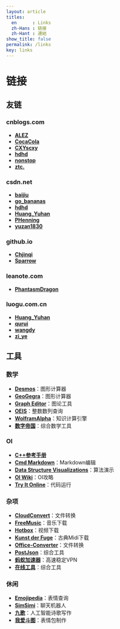 ```yaml
---
layout: article
titles:
  en      : Links
  zh-Hans : 链接
  zh-Hant : 連結
show_title: false
permalink: /links
key: links
---
```


# 链接

## 友链

### cnblogs.com

- **[ALEZ](https://www.cnblogs.com/OIEREDSION/)**
- **[CocaCola](https://www.cnblogs.com/cocacolalala/)**
- **[CXYscxy](https://www.cnblogs.com/CXYscxy/)**
- **[hdhd](https://www.cnblogs.com/CQNKinclude/)**
- **[nonstop](https://www.cnblogs.com/qwqq/)**
- **[ztc.](https://www.cnblogs.com/ztc03/)**

### csdn.net

- **[baijiu](https://blog.csdn.net/baijiuhao)**
- **[go_bananas](https://blog.csdn.net/go_bananas)**
- **[hdhd](https://blog.csdn.net/includelhc)**
- **[Huang_Yuhan](https://blog.csdn.net/qq_35718682)**
- **[PHenning](https://blog.csdn.net/PHenning)**
- **[yuzan1830](https://blog.csdn.net/Balllightnings)**

### github.io

- **[Chjinqi](https://chjinqi.github.io/)**
- **[Sparrow](https://jackpoison.github.io/)**

### leanote.com

- **[PhantasmDragon](http://phantasmdragon.leanote.com/)**

### luogu.com.cn

- **[Huang_Yuhan](https://www.luogu.com.cn/blog/HuangYuhan-Yuzhe/)**
- **[qurui](https://www.luogu.com.cn/blog/qr-deaf/)**
- **[wangdy](https://tqltqltqlorzorzorz.blog.luogu.org/)**
- **[zi_ye](https://www.luogu.com.cn/blog/ziye/)**

## 工具

### 数学

- **[Desmos](https://www.desmos.com/)**：图形计算器
- **[GeoGegra](https://www.geogebra.org/)**：图形计算器
- **[Graph Editor](https://csacademy.com/app/graph_editor/)**：图论工具
- **[OEIS](http://oeis.org/)**：整数数列查询
- **[WolframAlpha](https://www.wolframalpha.com/)**：知识计算引擎
- **[数字帝国](https://zh.numberempire.com/)**：综合数学工具

### OI

- **[C++参考手册](https://zh.cppreference.com/)**
- **[Cmd Markdown](https://www.zybuluo.com/mdeditor/)**：Markdown编辑
- **[Data Structure Visualizations](https://www.cs.usfca.edu/~galles/visualization/)**：算法演示
- **[OI Wiki](https://oi-wiki.org/)**：OI攻略
- **[Try It Online](https://tio.run/)**：代码运行

### 杂项

- **[CloudConvert](https://cloudconvert.com/)**：文件转换
- **[FreeMusic](http://y.webzcz.cn/)**：音乐下载
- **[Hotbox](https://www.hotbox.fun/)**：视频下载
- **[Kunst der Fuge](http://kunstderfuge.com/)**：古典Midi下载
- **[Office-Converter](https://cn.office-converter.com/)**：文件转换
- **[PostJson](http://coolaf.com/)**：综合工具
- **[蚂蚁加速器](https://web.lanshuapi.com/aff/8Z58)**：高速稳定VPN
- **[在线工具](https://tool.oschina.net/)**：综合工具

### 休闲

- **[Emojipedia](https://emojipedia.org/)**：表情查询
- **[SimSimi](https://simsimi.com/)**：聊天机器人
- **[九歌](http://jiuge.thunlp.cn/)**：人工智能诗歌写作
- **[我爱斗图](https://www.52doutu.cn/)**：表情包制作
